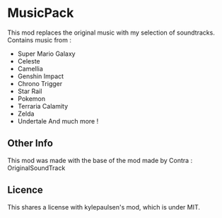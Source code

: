 # MusicPack

This mod replaces the original music with my selection of soundtracks.
Contains music from : 
- Super Mario Galaxy
- Celeste
- Camellia
- Genshin Impact
- Chrono Trigger
- Star Rail
- Pokemon
- Terraria Calamity
- Zelda
- Undertale
And much more !

## Other Info

This mod was made with the base of the mod made by Contra : OriginalSoundTrack

## Licence

This shares a license with kylepaulsen's mod, which is under MIT.
